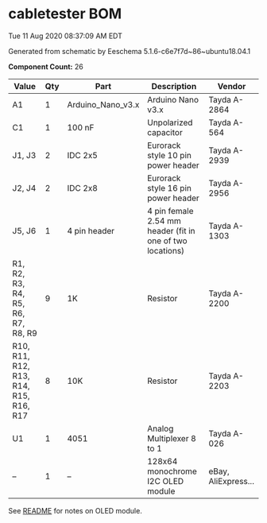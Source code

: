 # cabletester BOM

Tue 11 Aug 2020 08:37:09 AM EDT

Generated from schematic by Eeschema 5.1.6-c6e7f7d~86~ubuntu18.04.1

**Component Count:** 26

| Value | Qty | Part | Description | Vendor |
| ----- | --- | ---- | ----------- | ------ |
| A1 | 1 | Arduino_Nano_v3.x | Arduino Nano v3.x | Tayda A-2864 |
| C1 | 1 | 100 nF | Unpolarized capacitor | Tayda A-564 |
| J1, J3 | 2 | IDC 2x5 | Eurorack style 10 pin power header | Tayda A-2939 |
| J2, J4 | 2 | IDC 2x8 | Eurorack style 16 pin power header | Tayda A-2956 |
| J5, J6 | 1 | 4 pin header | 4 pin female 2.54 mm header (fit in one of two locations) | Tayda A-1303 |
| R1, R2, R3, R4, R5, R6, R7, R8, R9 | 9 | 1K | Resistor | Tayda A-2200 |
| R10, R11, R12, R13, R14, R15, R16, R17 | 8 | 10K | Resistor | Tayda A-2203 |
| U1 | 1 | 4051 | Analog Multiplexer 8 to 1 | Tayda A-026 |
| – | 1 | – | 128x64 monochrome I2C OLED module | eBay, AliExpress... |

See [README](../README.md) for notes on OLED module.

